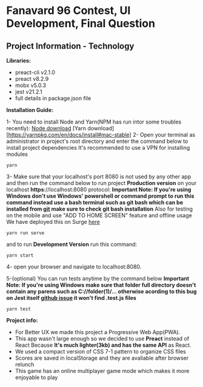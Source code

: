 
# Fanavard 96 Contest, UI Development, Final Question

## Project Information - Technology

**Libraries:**

* preact-cli v2.1.0
* preact v8.2.9
* mobx v5.0.3
* jest v21.2.1
* full details in package.json file

**Installation Guide:**

1- You need to install Node and Yarn(NPM has run intor some troubles recently): 
[Node download](www.nodejs.org)
[Yarn download][https://yarnpkg.com/en/docs/install#mac-stable]
2- Open your terminal as administrator in project's root directory and enter the command below to install project dependencies It's recommended to use a VPN for installing modules

    yarn


3- Make sure that your localhost's port 8080 is not used by any other app and then run the command below to run project **Production version** on your localhost **https**://localhost:8080 protocol:
**Important Note: If you're using Windows don't use Windows' powershell or command prompt to run this command instead  use a bash terminal such as git bash which can be installed from [git](https://git-scm.com/downloads) make sure to check git bash installation**
Also for testing on the mobile and use "ADD TO HOME SCREEN" feature and offline usage We have deployed this on Surge [here](https://wordris.surge.sh)

    yarn run serve
    
and to run **Development Version** run this command: 

    yarn start
    
4- open your browser and navigate to localhost:8080.

5-(optional) You can run tests anytime by the command below
**Important Note: If you're using Windows make sure that folder full directory doesn't contain any parens such as C://folder(1)/... otherwise acording to this bug on Jest itself [github issue](https://github.com/facebook/jest/issues/2381) it won't find .test.js files**

    yarn test

**Project info:**

* For Better UX we made this project a Progressive Web App(PWA).
* This app wasn't large enough so we decided to use **Preact** instead of React Because **It's much lighter(3kb) and has the same API** as React.
* We used a compact version of CSS 7-1 pattern to organize CSS files
* Scores are saved in localStorage and they are avaliable after browser relunch
* This game has an online multiplayer game mode which makes it more enjoyable to play
